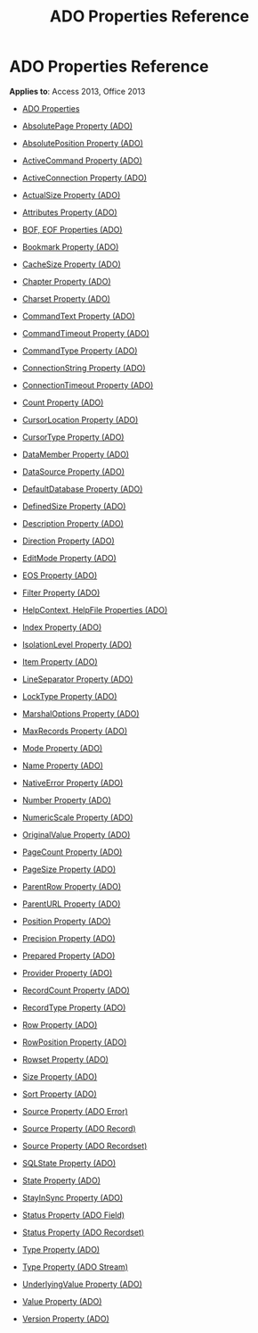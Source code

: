 ﻿---
title: ADO Properties Reference
TOCTitle: ADO Properties
ms:assetid: 275940f1-d022-43d1-a08e-eabf22b95bef
ms:mtpsurl: https://msdn.microsoft.com/library/JJ249036(v=office.15)
ms:contentKeyID: 48543835
ms.date: 09/18/2015
mtps_version: v=office.15
---

# ADO Properties Reference


**Applies to**: Access 2013, Office 2013

  - [ADO Properties](ado-properties.md)

  - [AbsolutePage Property (ADO)](absolutepage-property-ado.md)

  - [AbsolutePosition Property (ADO)](absoluteposition-property-ado.md)

  - [ActiveCommand Property (ADO)](activecommand-property-ado.md)

  - [ActiveConnection Property (ADO)](activeconnection-property-ado.md)

  - [ActualSize Property (ADO)](actualsize-property-ado.md)

  - [Attributes Property (ADO)](attributes-property-ado.md)

  - [BOF, EOF Properties (ADO)](bof-eof-properties-ado.md)

  - [Bookmark Property (ADO)](bookmark-property-ado.md)

  - [CacheSize Property (ADO)](cachesize-property-ado.md)

  - [Chapter Property (ADO)](chapter-property-ado.md)

  - [Charset Property (ADO)](charset-property-ado.md)

  - [CommandText Property (ADO)](commandtext-property-ado.md)

  - [CommandTimeout Property (ADO)](commandtimeout-property-ado.md)

  - [CommandType Property (ADO)](commandtype-property-ado.md)

  - [ConnectionString Property (ADO)](connectionstring-property-ado.md)

  - [ConnectionTimeout Property (ADO)](connectiontimeout-property-ado.md)

  - [Count Property (ADO)](count-property-ado.md)

  - [CursorLocation Property (ADO)](cursorlocation-property-ado.md)

  - [CursorType Property (ADO)](cursortype-property-ado.md)

  - [DataMember Property (ADO)](datamember-property-ado.md)

  - [DataSource Property (ADO)](datasource-property-ado.md)

  - [DefaultDatabase Property (ADO)](defaultdatabase-property-ado.md)

  - [DefinedSize Property (ADO)](definedsize-property-ado.md)

  - [Description Property (ADO)](description-property-ado.md)

  - [Direction Property (ADO)](direction-property-ado.md)

  - [EditMode Property (ADO)](editmode-property-ado.md)

  - [EOS Property (ADO)](eos-property-ado.md)

  - [Filter Property (ADO)](filter-property-ado.md)

  - [HelpContext, HelpFile Properties (ADO)](helpcontext-helpfile-properties-ado.md)

  - [Index Property (ADO)](index-property-ado.md)

  - [IsolationLevel Property (ADO)](isolationlevel-property-ado.md)

  - [Item Property (ADO)](item-property-ado.md)

  - [LineSeparator Property (ADO)](lineseparator-property-ado.md)

  - [LockType Property (ADO)](locktype-property-ado.md)

  - [MarshalOptions Property (ADO)](marshaloptions-property-ado.md)

  - [MaxRecords Property (ADO)](maxrecords-property-ado.md)

  - [Mode Property (ADO)](mode-property-ado.md)

  - [Name Property (ADO)](name-property-ado.md)

  - [NativeError Property (ADO)](nativeerror-property-ado.md)

  - [Number Property (ADO)](number-property-ado.md)

  - [NumericScale Property (ADO)](numericscale-property-ado.md)

  - [OriginalValue Property (ADO)](originalvalue-property-ado.md)

  - [PageCount Property (ADO)](pagecount-property-ado.md)

  - [PageSize Property (ADO)](pagesize-property-ado.md)

  - [ParentRow Property (ADO)](parentrow-property-ado.md)

  - [ParentURL Property (ADO)](parenturl-property-ado.md)

  - [Position Property (ADO)](position-property-ado.md)

  - [Precision Property (ADO)](precision-property-ado.md)

  - [Prepared Property (ADO)](prepared-property-ado.md)

  - [Provider Property (ADO)](provider-property-ado.md)

  - [RecordCount Property (ADO)](recordcount-property-ado.md)

  - [RecordType Property (ADO)](recordtype-property-ado.md)

  - [Row Property (ADO)](row-property-ado.md)

  - [RowPosition Property (ADO)](rowposition-property-ado.md)

  - [Rowset Property (ADO)](rowset-property-ado.md)

  - [Size Property (ADO)](size-property-ado.md)

  - [Sort Property (ADO)](sort-property-ado.md)

  - [Source Property (ADO Error)](source-property-ado-error.md)

  - [Source Property (ADO Record)](source-property-ado-record.md)

  - [Source Property (ADO Recordset)](source-property-ado-recordset.md)

  - [SQLState Property (ADO)](sqlstate-property-ado.md)

  - [State Property (ADO)](state-property-ado.md)

  - [StayInSync Property (ADO)](stayinsync-property-ado.md)

  - [Status Property (ADO Field)](status-property-ado-field.md)

  - [Status Property (ADO Recordset)](status-property-ado-recordset.md)

  - [Type Property (ADO)](type-property-ado.md)

  - [Type Property (ADO Stream)](type-property-ado-stream.md)

  - [UnderlyingValue Property (ADO)](underlyingvalue-property-ado.md)

  - [Value Property (ADO)](value-property-ado.md)

  - [Version Property (ADO)](version-property-ado.md)

